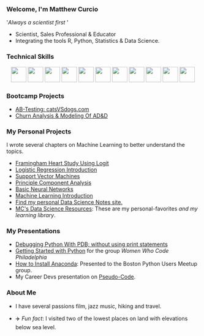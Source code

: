 ### Welcome, I'm Matthew Curcio  

'*Always a scientist first* '

- Scientist, Sales Professional & Educator
- Integrating the tools R, Python, Statistics & Data Science.  

### Technical Skills

<p align="center">
   <code><img height="40" src="https://www.vectorlogo.zone/logos/python/python-horizontal.svg"></code>
   <a href="https://rpubs.com/oaxacamatt" ><code><img height="40" src="https://www.vectorlogo.zone/logos/r-project/r-project-ar21.svg"></code></a>
   <code><img height="40" src="https://www.vectorlogo.zone/logos/gnu_bash/gnu_bash-ar21.svg"></code>
   <code><img height="40" src="https://www.vectorlogo.zone/logos/w3_html5/w3_html5-ar21.svg"></code>
   <code><img height="40" src="https://www.vectorlogo.zone/logos/linux/linux-ar21.svg"></code>
   <code><img height="40" src="https://www.vectorlogo.zone/logos/ubuntu/ubuntu-ar21.svg"></code>
   <code><img height="40" src="https://www.vectorlogo.zone/logos/github/github-ar21.svg"></code>
   <code><img height="40" src="https://www.vectorlogo.zone/logos/gimp/gimp-ar21.svg"></code>
   <code><img height="40" src="https://www.vectorlogo.zone/logos/coursera/coursera-ar21.svg"></code>
   <code><img height="40" src="https://www.vectorlogo.zone/logos/visualstudio_code/visualstudio_code-ar21.svg"></code>
   <code><img height="40" src="https://www.vectorlogo.zone/logos/mysql/mysql-ar21.svg"></code>
</p>

### Bootcamp Projects

- [AB-Testing: catsVSdogs.com](https://github.com/mccurcio/AB-Testing)
- [Churn Analysis & Modeling Of AD&D](https://github.com/mccurcio/Churn_Analysis_Modeling)

### My Personal Projects

I wrote several chapters on Machine Learning to better understand the topics.
- [Framingham Heart Study Using Logit](https://github.com/mccurcio/Logistic_with_R/blob/main/2022-fhs-logit-report.pdf)
- [Logistic Regression Introduction](https://github.com/mccurcio/mcc-logit-intro/blob/master/intro-2-logit.pdf)
- [Support Vector Machines](https://github.com/mccurcio/SVM-Intro/blob/master/06-svm.pdf)
- [Principle Component Analysis](https://github.com/mccurcio/mcc-pca-intro/blob/master/01-pca-intro-R.pdf)
- [Basic Neural Networks](https://github.com/mccurcio/Intro-NeuralNetworks/blob/master/neural-network.pdf)
- [Machine Learning Introduction](https://github.com/mccurcio/mcc-machine-learning-intro/blob/master/mcc-ml-project-info.pdf)
- [Find my personal Data Science Notes site.](https://mccurcio.github.io)
- [MC's Data Science Resources](https://github.com/mccurcio/mcc-ds-material): These are my personal-favorites *and my learning library*. 


### My Presentations

- [Debugging Python With PDB; without using print statements](https://github.com/mccurcio/pdb_training_4_boston_python)
- [Getting Started with Python](https://youtu.be/ZbwRktS7iz8?t=4446) for the group *Women Who Code Philadelphia*
- [How to Install Anaconda](https://github.com/mccurcio/mcc-ds-material/blob/master/assets/Boston_Python_Users_Study_Group_11_17_2021.pdf): Presented to the Boston Python Users Meetup group.
- My Career Devs presentation on [Pseudo-Code](https://github.com/mccurcio/pseudocode-flowchart-pdf).

### About Me

- I have several passions film, jazz music, hiking and travel.

- :airplane: *Fun fact*: I visited two of the lowest places on land with elevations below sea level.
